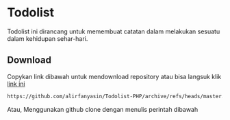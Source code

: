 # Todolist 
Todolist ini dirancang untuk memembuat catatan dalam melakukan sesuatu dalam kehidupan sehar-hari.

## Download 
Copykan link dibawah untuk mendownload repository atau bisa langsuk klik [link ini](https://github.com/alirfanyasin/Todolist-PHP/archive/refs/heads/master.zip)
```sh
https://github.com/alirfanyasin/Todolist-PHP/archive/refs/heads/master.zip
```

Atau, Menggunakan github clone dengan menulis perintah dibawah
```sh

```

